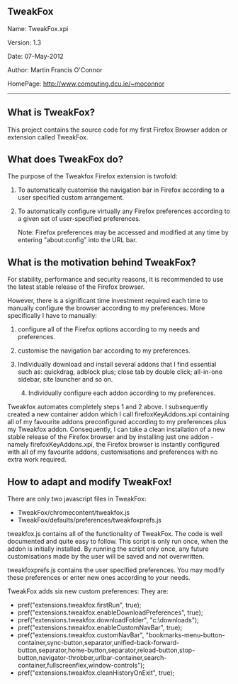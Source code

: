 TweakFox
--------

Name: 		TweakFox.xpi

Version: 	1.3

Date: 		07-May-2012

Author: 	Martin Francis O'Connor

HomePage:	http://www.computing.dcu.ie/~moconnor

--------

What is TweakFox?
-----------------
This project contains the source code for my first Firefox Browser addon or
extension called TweakFox.


What does TweakFox do?
----------------------
The purpose of the Tweakfox Firefox extension is twofold:

1) To automatically customise the navigation bar in Firefox according to a 
   user specified custom arrangement. 
   
2) To automatically configure virtually any Firefox preferences according 
   to a given set of user-specified preferences.
   
   Note:  Firefox preferences may be accessed and modified at any time 
   by entering "about:config" into the URL bar.
   

What is the motivation behind TweakFox?
---------------------------------------
For stability, performance and security reasons, It is recommended to use the 
latest stable release of the Firefox browser.

However, there is a significant time investment required each time to manually 
configure the browser according to my preferences.  More specifically I have
to manually:

1) configure all of the Firefox options according to my needs and preferences.

2) customise the navigation bar according to my preferences.

3) Individually download and install several addons that I find essential 
   such as: quickdrag, adblock plus; close tab by double click; 
   all-in-one sidebar, site launcher and so on.

   4) Individually configure each addon according to my preferences.

Tweakfox automates completely steps 1 and 2 above.  I subsequently created a 
new container addon which I call firefoxKeyAddons.xpi containing all of my 
favourite addons preconfigured according to my preferences plus my Tweakfox 
addon.  Consequently, I can take a clean installation of a new stable release
of the Firefox browser and by installing just one addon - namely 
firefoxKeyAddons.xpi, the Firefox browser is instantly configured with all
of my favourite addons, customisations and preferences with no extra work
required.


How to adapt and modify TweakFox!
---------------------------------
There are only two javascript files in TweakFox:

* TweakFox/chromecontent/tweakfox.js
* TweakFox/defaults/preferences/tweakfoxprefs.js
  
tweakfox.js contains all of the functionality of TweakFox.
The code is well documented and quite easy to follow. This script is only run 
once, when the addon is initially installed.  By running the script only once, 
any future customisations made by the user will be saved and not overwritten.

tweakfoxprefs.js contains the user specified preferences.  You may modify 
these preferences or enter new ones according to your needs.

TweakFox adds six new custom preferences:  They are:

* pref("extensions.tweakfox.firstRun", true);
* pref("extensions.tweakfox.enableDownloadPreferences", true);
* pref("extensions.tweakfox.downloadFolder", "c:\\downloads");
* pref("extensions.tweakfox.enableCustomNavBar", true);
* pref("extensions.tweakfox.customNavBar", "bookmarks-menu-button-container,sync-button,separator,unified-back-forward-button,separator,home-button,separator,reload-button,stop-button,navigator-throbber,urlbar-container,search-container,fullscreenflex,window-controls");
* pref("extensions.tweakfox.cleanHistoryOnExit", true);
  

